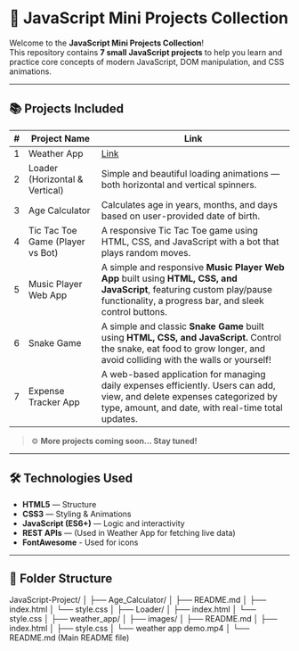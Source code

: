 # 🚀 JavaScript Mini Projects Collection

Welcome to the **JavaScript Mini Projects Collection**!  
This repository contains **7 small JavaScript projects** to help you learn and practice core concepts of modern JavaScript, DOM manipulation, and CSS animations.

---

## 📚 Projects Included

| #  | Project Name                      | Link                                                | 
|----|-----------------------------------|------------------------------------------------------------|
| 1  | Weather App                       | [Link](https://github.com/lokendrasinha/JavaScript-Project/tree/main/weather_app) | 
| 2  | Loader (Horizontal & Vertical)    | Simple and beautiful loading animations — both horizontal and vertical spinners. | 
| 3  | Age Calculator                    | Calculates age in years, months, and days based on user-provided date of birth. | 
| 4  | Tic Tac Toe Game (Player vs Bot)  | A responsive Tic Tac Toe game using HTML, CSS, and JavaScript with a bot that plays random moves.|
| 5  | Music Player Web App              | A simple and responsive **Music Player Web App** built using **HTML, CSS, and JavaScript**, featuring custom play/pause functionality, a progress bar, and sleek control buttons.|
| 6  | Snake Game                   | A simple and classic **Snake Game** built using **HTML, CSS, and JavaScript.** Control the snake, eat food to grow longer, and avoid colliding with the walls or yourself!|
| 7  | Expense Tracker App               |  A web-based application for managing daily expenses efficiently. Users can add, view, and delete expenses categorized by type, amount, and date, with real-time total updates.|



> ⚙️ **More projects coming soon... Stay tuned!**

---

## 🛠️ Technologies Used

- **HTML5** — Structure
- **CSS3** — Styling & Animations
- **JavaScript (ES6+)** — Logic and interactivity
- **REST APIs** — (Used in Weather App for fetching live data)
- **FontAwesome** - Used for icons

---

## 📂 Folder Structure
JavaScript-Project/ │ ├── Age_Calculator/ │ ├── README.md │ ├── index.html │ └── style.css │ ├── Loader/ │ ├── index.html │ └── style.css │ ├── weather_app/ │ ├── images/ │ ├── README.md │ ├── index.html │ ├── style.css │ └── weather app demo.mp4 │ └── README.md (Main README file)
